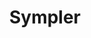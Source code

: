 ---
description: 可以自己制作摇滚风格的mtv，用app自带的素材制作还不难，若是用自己的素材制作就需要仔细考虑考虑了。
layout: post
results:
- primaryGenreName: Photo & Video
  version: '1.0'
  artworkUrl100: http://a798.phobos.apple.com/us/r1000/018/Purple/v4/2f/17/c1/2f17c166-fef5-5599-3380-e23971aa6d8d/mzl.wzgurodq.png
  trackViewUrl: https://itunes.apple.com/cn/app/sympler/id687500405?mt=8&uo=4
  artworkUrl60: http://a2000.phobos.apple.com/us/r1000/041/Purple4/v4/be/38/38/be3838e2-92c5-278b-209f-ad7fa807ed10/Icon.png
  userRatingCountForCurrentVersion: 1
  sellerName: Public Picture LLC
  supportedDevices:
  - iPadThirdGen4G
  - iPadMini4G
  - iPhone4
  - iPadThirdGen
  - iPadWifi
  - iPodTouchourthGen
  - iPad23G
  - iPadFourthGen4G
  - iPhone5
  - iPodTouchThirdGen
  - iPadMini
  - iPadFourthGen
  - iPad3G
  - iPhone4S
  - iPad2Wifi
  - iPhone-3GS
  - iPodTouchFifthGen
  genres:
  - 摄影与录像
  - 音乐
  trackName: Sympler
  description: "Sympler is a video-mixing app. If you can tap out a beat you
    can tap out a video. Select music as well as video and stills from your
    camera roll or shoot it live and load them into a simple grid. You can
    even mix together Vines and Instagrams. Once in the grid you can mix them
    together simply by tapping each tile in time with the music. This automatically
    generates a fully edited video in seconds.\n\nHOW IT WORKS: \n1. Fill
    up to six grid boxes with video or stills \n2. Get this content by either
    shooting it or selecting from your phone's libraries\n3. You can even
    use other apps' content like Vine or Instagram to make mixes\n4. Adjust
    the start point of your content by sliding the seek bar back and forth\n5.
    Select music from your iTunes and also choose the start point on your
    track\n6. Start mixing! You have 20 seconds but you can hit 'finish' earlier
    if you want\n7. Tip: The best videos have great timing \n8. Once you're
    happy with your mix hit the 'check' mark and then 'share' \n9. Hit 'X'
    if you want to remix it."
  price: 0
  trackId: 687500405
  releaseDate: '2013-08-22T01:52:37Z'
  screenshotUrls:
  - http://a5.mzstatic.com/us/r30/Purple6/v4/7a/d8/55/7ad8558f-6dde-7df4-c5e8-cb6f4989f259/screen1136x1136.jpeg
  - http://a2.mzstatic.com/us/r30/Purple6/v4/1b/7b/68/1b7b6898-dd41-b761-f088-58a72ef32aaf/screen1136x1136.jpeg
  - http://a3.mzstatic.com/us/r30/Purple4/v4/99/9e/d2/999ed21b-4800-239c-34ca-71af566f26b1/screen1136x1136.jpeg
  - http://a5.mzstatic.com/us/r30/Purple4/v4/7c/9a/7c/7c9a7c2c-c454-ebd0-818a-6b12cb6e3700/screen1136x1136.jpeg
  - http://a3.mzstatic.com/us/r30/Purple/v4/a8/dc/4e/a8dc4ecb-5cac-036b-48aa-3ce12a35ef8a/screen1136x1136.jpeg
  artistViewUrl: https://itunes.apple.com/cn/artist/public-picture/id687500408?uo=4
  primaryGenreId: 6008
  averageUserRatingForCurrentVersion: 4
  kind: software
  fileSizeBytes: '10733895'
  bundleId: com.publicpicture.app
  sellerUrl: http://www.sympler.co
  trackContentRating: 17+
  artistName: Public Picture
  trackCensoredName: Sympler
  isGameCenterEnabled: false
  contentAdvisoryRating: 17+
  languageCodesISO2A:
  - EN
  features: &a []
  wrapperType: software
  artworkUrl512: http://a798.phobos.apple.com/us/r1000/018/Purple/v4/2f/17/c1/2f17c166-fef5-5599-3380-e23971aa6d8d/mzl.wzgurodq.png
  formattedPrice: 免费
  artistId: 687500408
  genreIds:
  - '6008'
  - '6011'
  currency: CNY
  ipadScreenshotUrls: *a
category: 摄影与录像
tags: tag1
resultCount: 1
title: Sympler

---